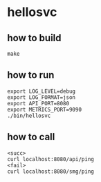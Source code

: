 
# hellosvc

## how to build
```
make
```

## how to run
```
export LOG_LEVEL=debug
export LOG_FORMAT=json
export API_PORT=8080
export METRICS_PORT=9090
./bin/hellosvc
```


## how to call
```
<succ>
curl localhost:8080/api/ping
<fail>
curl localhost:8080/smg/ping
```